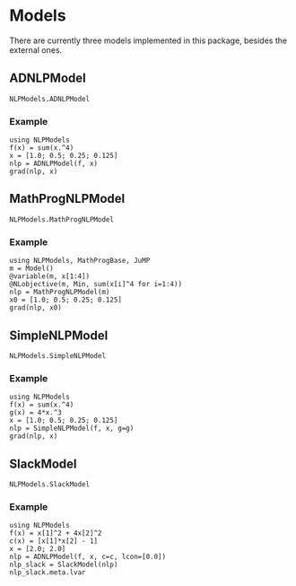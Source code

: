 # Models

There are currently three models implemented in this package, besides the
external ones.

## ADNLPModel

```@docs
NLPModels.ADNLPModel
```

### Example

```@example
using NLPModels
f(x) = sum(x.^4)
x = [1.0; 0.5; 0.25; 0.125]
nlp = ADNLPModel(f, x)
grad(nlp, x)
```

## MathProgNLPModel

```@docs
NLPModels.MathProgNLPModel
```

### Example

```@example
using NLPModels, MathProgBase, JuMP
m = Model()
@variable(m, x[1:4])
@NLobjective(m, Min, sum(x[i]^4 for i=1:4))
nlp = MathProgNLPModel(m)
x0 = [1.0; 0.5; 0.25; 0.125]
grad(nlp, x0)
```

## SimpleNLPModel

```@docs
NLPModels.SimpleNLPModel
```

### Example

```@example
using NLPModels
f(x) = sum(x.^4)
g(x) = 4*x.^3
x = [1.0; 0.5; 0.25; 0.125]
nlp = SimpleNLPModel(f, x, g=g)
grad(nlp, x)
```

## SlackModel

```@docs
NLPModels.SlackModel
```

### Example

```@example
using NLPModels
f(x) = x[1]^2 + 4x[2]^2
c(x) = [x[1]*x[2] - 1]
x = [2.0; 2.0]
nlp = ADNLPModel(f, x, c=c, lcon=[0.0])
nlp_slack = SlackModel(nlp)
nlp_slack.meta.lvar
```

